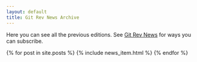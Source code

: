 ```yaml
---
layout: default
title: Git Rev News Archive
---
```


Here you can see all the previous editions. See [Git Rev News](/rev_news/rev_news.html) for ways you can subscribe.

{% for post in site.posts %}
  {% include news_item.html %}
{% endfor %}

